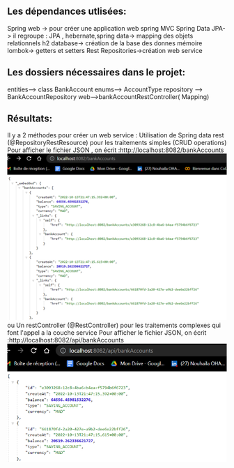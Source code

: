 <title> Création d'un microservice avec sa documentation swagger</title>

<h2>Les dépendances utlisées:</h2>
Spring web -> pour créer une application web spring MVC
Spring Data JPA-> il regroupe  : JPA , hebernate,spring data-> mapping des objets relationnels
h2 database-> création de la base des donnes  mémoire
lombok-> getters et setters
Rest Repositories->création web service

<h2>Les dossiers nécessaires dans le projet:</h2>
entities--> class BankAccount
enums--> AccountType
repository --> BankAccountRepository
web-->bankAccountRestController( Mapping)


<h2>Résultats:</h2>
Il y a 2 méthodes pour créer un web service :
Utilisation de Spring data rest (@RepositoryRestResource) pour les traitements simples (CRUD operations)
Pour afficher le fichier JSON , on écrit :http://localhost:8082/bankAccounts
<img src="Images/dataRest.png">
ou
Un restController (@RestController)
pour les traitements complexes qui font l'appel a la couche service
Pour afficher le fichier JSON, on écrit :http://localhost:8082/api/bankAccounts
<img src="Images/restController.png">